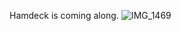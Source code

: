 

Hamdeck is coming along.
![IMG_1469](https://github.com/Vikinge/vikinge.github.io/assets/725760/79e5a6e3-56cc-44f7-8ae3-b4aadec09158)

